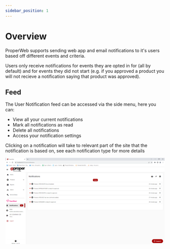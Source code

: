```yaml
---
sidebar_position: 1
---
```

# Overview
ProperWeb supports sending web app and email notifications to it's users based off different events and criteria.

Users only receive notifications for events they are opted in for (all by default) and for events they did not start (e.g. if you approved a product you will not recieve a notification saying that product was approved).

## Feed

The User Notification feed can be accessed via the side menu, here you can:
- View all your current notifications
- Mark all notifications as read
- Delete all notifications
- Access your notification settings

Clicking on a notification will take to relevant part of the site that the notification is based on, see each notification type for more details

![Notification Feed Page](../../static/img/pages/notifications/pw_notifications_feed.png)
